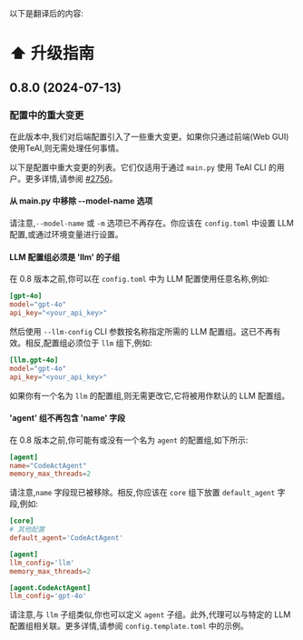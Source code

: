 以下是翻译后的内容:

# ⬆️ 升级指南

## 0.8.0 (2024-07-13)

### 配置中的重大变更

在此版本中,我们对后端配置引入了一些重大变更。如果你只通过前端(Web GUI)使用TeAI,则无需处理任何事情。

以下是配置中重大变更的列表。它们仅适用于通过 `main.py` 使用 TeAI CLI 的用户。更多详情,请参阅 [#2756](https://github.com/All-Hands-AI/TeAI/pull/2756)。

#### 从 main.py 中移除 --model-name 选项

请注意,`--model-name` 或 `-m` 选项已不再存在。你应该在 `config.toml` 中设置 LLM 配置,或通过环境变量进行设置。

#### LLM 配置组必须是 'llm' 的子组

在 0.8 版本之前,你可以在 `config.toml` 中为 LLM 配置使用任意名称,例如:

```toml
[gpt-4o]
model="gpt-4o"
api_key="<your_api_key>"
```

然后使用 `--llm-config` CLI 参数按名称指定所需的 LLM 配置组。这已不再有效。相反,配置组必须位于 `llm` 组下,例如:

```toml
[llm.gpt-4o]
model="gpt-4o"
api_key="<your_api_key>"
```

如果你有一个名为 `llm` 的配置组,则无需更改它,它将被用作默认的 LLM 配置组。

#### 'agent' 组不再包含 'name' 字段

在 0.8 版本之前,你可能有或没有一个名为 `agent` 的配置组,如下所示:

```toml
[agent]
name="CodeActAgent"
memory_max_threads=2
```

请注意,`name` 字段现已被移除。相反,你应该在 `core` 组下放置 `default_agent` 字段,例如:

```toml
[core]
# 其他配置
default_agent='CodeActAgent'

[agent]
llm_config='llm'
memory_max_threads=2

[agent.CodeActAgent]
llm_config='gpt-4o'
```

请注意,与 `llm` 子组类似,你也可以定义 `agent` 子组。此外,代理可以与特定的 LLM 配置组相关联。更多详情,请参阅 `config.template.toml` 中的示例。
